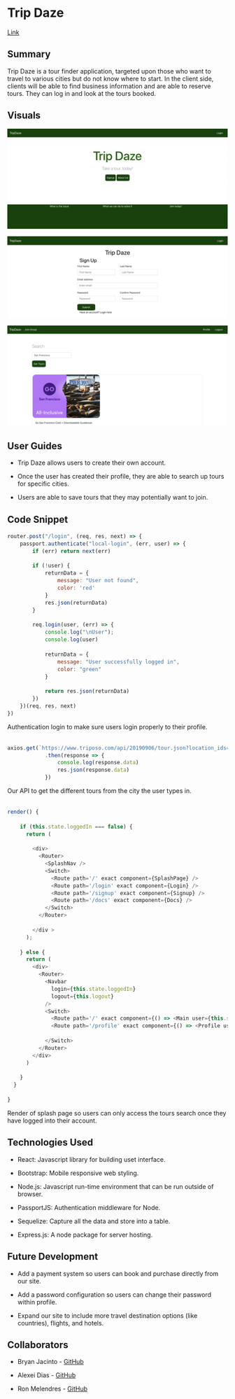 # Trip Daze

[Link](https://blooming-tor-00850.herokuapp.com/)

## Summary

Trip Daze is a tour finder application, targeted upon those who want to travel to various cities but do not know where to start. In the client side, clients will be able to find business information and are able to reserve tours. They can log in and look at the tours booked.

## Visuals

![alttext](client/public/img/Trip-Daze-home-page.png)

![alttext](client/public/img/Trip-Daze-sign-in-page.png)

![alttext](client/public/img/Trip-Daze-tours-page.png)

## User Guides

- Trip Daze allows users to create their own account. 

- Once the user has created their profile, they are able to search up tours for specific cities. 

- Users are able to save tours that they may potentially want to join. 

## Code Snippet

```javascript
router.post("/login", (req, res, next) => {
    passport.authenticate("local-login", (err, user) => {
        if (err) return next(err)

        if (!user) {
            returnData = {
                message: "User not found",
                color: 'red'
            }
            res.json(returnData)
        }

        req.login(user, (err) => {
            console.log("\nUser");
            console.log(user)

            returnData = {
                message: "User successfully logged in",
                color: "green"
            }

            return res.json(returnData)
        })
    })(req, res, next)
})

```
Authentication login to make sure users login properly to their profile.

```javascript

axios.get(`https://www.triposo.com/api/20190906/tour.json?location_ids=${city}&account=${accountID}&token=${apiToken}`)
            .then(response => {
                console.log(response.data)
                res.json(response.data)
            })

```

Our API to get the different tours from the city the user types in.

```javascript

render() {

    if (this.state.loggedIn === false) {
      return (

        <div>
          <Router>
            <SplashNav />
            <Switch>
              <Route path='/' exact component={SplashPage} />
              <Route path='/login' exact component={Login} />
              <Route path='/signup' exact component={Signup} />
              <Route path='/docs' exact component={Docs} />
            </Switch>
          </Router>

        </div >
      );

    } else {
      return (
        <div>
          <Router>
            <Navbar
              login={this.state.loggedIn}
              logout={this.logout}
            />
            <Switch>
              <Route path='/' exact component={() => <Main user={this.state.user} />} />
              <Route path='/profile' exact component={() => <Profile user={this.state.user} />} />

            </Switch>
          </Router>
        </div>
      )

    }
  }

}

```

Render of splash page so users can only access the tours search once they have logged into their account.

## Technologies Used

- React: Javascript library for building uset interface.

- Bootstrap: Mobile responsive web styling.

- Node.js: Javascript run-time environment that can be run outside of browser.

- PassportJS: Authentication middleware for Node.

- Sequelize: Capture all the data and store into a table.

- Express.js: A node package for server hosting.

## Future Development

- Add a payment system so users can book and purchase directly from our site.

- Add a password configuration so users can change their password within profile.

- Expand our site to include more travel destination options (like countries), flights, and hotels.

## Collaborators 

- Bryan Jacinto - [GitHub](https://github.com/bryanjacinto1994)

- Alexei Dias - [GitHub](https://github.com/AlexeiDias)

- Ron Melendres - [GitHub](https://github.com/RonMelendres)